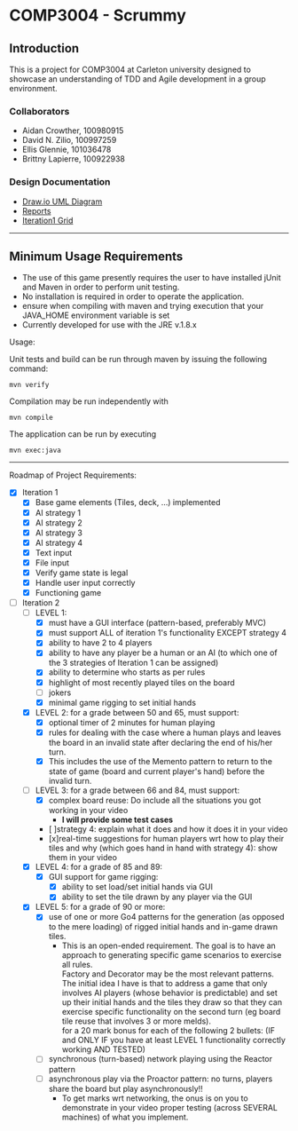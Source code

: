 # COMP3004 - Scrummy

## Introduction

  This is a project for COMP3004 at Carleton university designed to showcase an understanding of TDD and Agile development in a group environment.

### Collaborators

- Aidan Crowther,    100980915
- David N. Zilio,    100997259
- Ellis Glennie,     101036478
- Brittny Lapierre,  100922938

### Design Documentation

- [Draw.io UML Diagram](https://drive.google.com/file/d/1Bs36zHr1ql-CJrYGhb1J1I1Hmx0dcjDD/view?usp=sharing)
- [Reports](https://github.com/l3rittny/Scrummy/tree/master/Documentation)
- [Iteration1 Grid](https://docs.google.com/spreadsheets/d/1KXhiNsOeUnJxom1icK8RAqwpGoW4P9rRsnrB9mZolRU/edit#gid=616273153)

***

## Minimum Usage Requirements

- The use of this game presently requires the user to have installed jUnit and Maven in order to perform unit testing.
- No installation is required in order to operate the application.
- ensure when compiling with maven and trying execution that your JAVA_HOME environment variable is set
- Currently developed for use with the JRE v.1.8.x

Usage:

  Unit tests and build can be run through maven by issuing the following command:

    mvn verify

  Compilation may be run independently with

    mvn compile

  The application can be run by executing

    mvn exec:java

***

Roadmap of Project Requirements:

- [x] Iteration 1
  - [X] Base game elements (Tiles, deck, ...) implemented
  - [X] AI strategy 1
  - [X] AI strategy 2
  - [X] AI strategy 3
  - [X] AI strategy 4
  - [X] Text input
  - [X] File input
  - [X] Verify game state is legal
  - [X] Handle user input correctly
  - [X] Functioning game
- [ ] Iteration 2
  - [ ] LEVEL 1:
    - [x] must have a GUI interface (pattern-based, preferably MVC)
    - [x] must support ALL of iteration 1's functionality EXCEPT strategy 4
    - [x]  ability to have 2 to 4 players
    - [x] ability to have any player be a human or an AI (to which one of the 3 strategies of Iteration 1 can be assigned)
    - [x] ability to determine who starts as per rules
    - [x] highlight of most recently played tiles on the board
    - [ ] jokers  
    - [x] minimal game rigging to set initial hands
  - [x] LEVEL 2: for a grade between 50 and 65, must support:
    - [x] optional timer of 2 minutes for human playing
    - [x] rules for dealing with the case where a human plays and leaves the board in an invalid state after declaring the end of his/her turn.
    - [x] This includes the use of the Memento pattern to return to the state of game (board and current player's hand) before the invalid turn.
  - [ ] LEVEL 3: for a grade between 66 and 84, must support:
    - [x] complex board reuse: Do include all the situations you got working in your video
      - **I will provide some test cases**
    - [ ]strategy 4: explain what it does and how it does it in your video
    - [x]real-time suggestions for human players wrt how to play their tiles and why (which goes hand in hand with strategy 4): show them in your video
  - [x] LEVEL 4: for a grade of 85 and 89:
    - [x] GUI support for game rigging:
      - [x] ability to set load/set initial hands via GUI
      - [x] ability to set the tile drawn by any player via the GUI
  - [x] LEVEL 5: for a grade of 90 or more:
    - [x] use of one or more Go4 patterns for the generation (as opposed to the mere loading) of rigged initial hands and in-game drawn tiles.
      - This is an open-ended requirement. The goal is to have an approach to generating specific game scenarios to exercise all rules. \
      Factory and Decorator may be the most relevant patterns.\
      The initial idea I have is that to address a game that only involves AI players (whose behavior is predictable) and set up their initial hands and the tiles they draw so that they can exercise specific functionality on the second turn (eg board tile reuse that involves 3 or more melds).\
      for a 20 mark bonus for each of the following 2 bullets: (IF and ONLY IF you have at least LEVEL 1 functionality correctly working AND TESTED)
    - [ ] synchronous (turn-based) network playing using the Reactor pattern
    - [ ] asynchronous play via the Proactor pattern: no turns, players share the board but play asynchronously!!
      - To get marks wrt networking, the onus is on you to demonstrate in your video proper testing (across SEVERAL machines) of what you implement.
